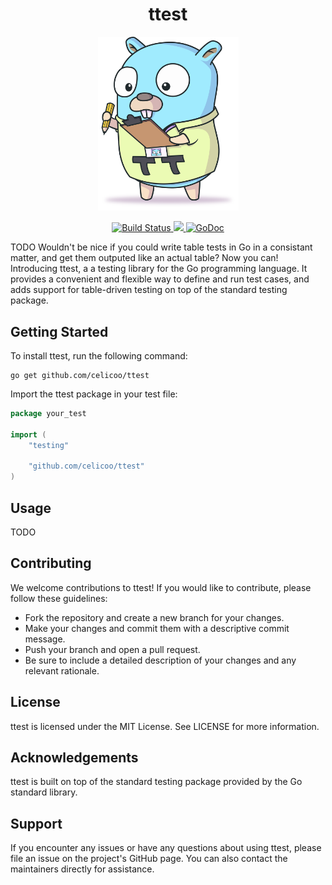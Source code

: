 <div align="center">
  <h1>ttest</h1>
  <img alt="ttest Gopher" src="assets/ttest.png" width="225">
  <p>
    <a href="https://app.travis-ci.com/celicoo/tt">
      <img alt="Build Status" src="https://api.travis-ci.com/celicoo/tt.svg?branch=main">
    </a>
    <a href="https://codecov.io/gh/celicoo/ttest">
      <img src="https://codecov.io/gh/celicoo/ttest/branch/main/graph/badge.svg?token=ATYHNY6Q82"/>
    </a>
    <a href="https://godoc.org/github.com/celicoo/tt">
      <img alt="GoDoc" src="https://godoc.org/github.com/celicoo/tt?status.svg">
    </a>
  </p>
</div>

TODO
Wouldn't be nice if you could write table tests in Go in a consistant matter, and get them outputed like an actual table? Now you can! Introducing ttest, a a testing library for the Go programming language. It provides a convenient and flexible way to define and run test cases, and adds support for table-driven testing on top of the standard testing package.

## Getting Started

To install ttest, run the following command:

```
go get github.com/celicoo/ttest
```

Import the ttest package in your test file:

```go
package your_test

import (
    "testing"

    "github.com/celicoo/ttest"
)
```

## Usage

TODO

## Contributing

We welcome contributions to ttest! If you would like to contribute, please follow these guidelines:

* Fork the repository and create a new branch for your changes.
* Make your changes and commit them with a descriptive commit message.
* Push your branch and open a pull request.
* Be sure to include a detailed description of your changes and any relevant rationale.

## License

ttest is licensed under the MIT License. See LICENSE for more information.

## Acknowledgements

ttest is built on top of the standard testing package provided by the Go standard library.

## Support

If you encounter any issues or have any questions about using ttest, please file an issue on the project's GitHub page. You can also contact the maintainers directly for assistance.
